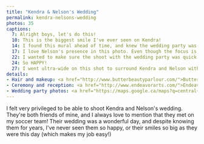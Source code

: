 ```yaml
---
title: "Kendra & Nelson's Wedding"
permalink: kendra-nelsons-wedding
photos: 35
captions:
  7: Alright boys, let's do this!
  10: This is the biggest smile I've ever seen on Kendra!
  14: I found this mural ahead of time, and knew the wedding party was going to be colourful, so it was the perfect match.
  17: I love Nelson's presence in this photo. Even though the focus is clearly on Kendra (and her eyes), Nelsons broad stance makes it clear, this shot is about Kendra being his wife.
  22: I wanted to make sure the shoot with the wedding party was quick and felt like a celebration, not work! This photo was even more fun to make than to look at.
  24: So HAPPY!
  27: I went ultra-wide on this shot to surround Kendra and Nelson with as many of their guests as possible.
details:
- Hair and makeup: <a href="http://www.butterbeautyparlour.com/">Butter Beauty Parlour</a>
- Ceremony and reception: <a href="http://www.endeavorarts.com/">Endeavor Art Gallery</a>
- Wedding party photos: <a href="https://maps.google.ca/maps?q=central+memorial+park+calgary&fb=1&gl=ca&hq=central+memorial+park&hnear=0x537170039f843fd5:0x266d3bb1b652b63a,Calgary,+AB&cid=0,0,13638620612029833000&t=h&z=16&iwloc=A">Central Memorial Park & Area</a>
---
```

I felt very privileged to be able to shoot Kendra and Nelson's wedding. They're both friends of mine, and I always love to mention that they met on my soccer team! Their wedding was a wonderful day, and despite knowing them for years, I've never seen them so happy, or their smiles so big as they were this day (which makes my job easy!)